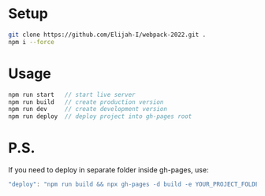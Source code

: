# Setup

```bash
git clone https://github.com/Elijah-I/webpack-2022.git .
npm i --force
```

# Usage

```js
npm run start   // start live server
npm run build   // create production version
npm run dev     // create development version
npm run deploy  // deploy project into gh-pages root
```

# P.S.

If you need to deploy in separate folder inside gh-pages, use:

```js
"deploy": "npm run build && npx gh-pages -d build -e YOUR_PROJECT_FOLDER"
```
